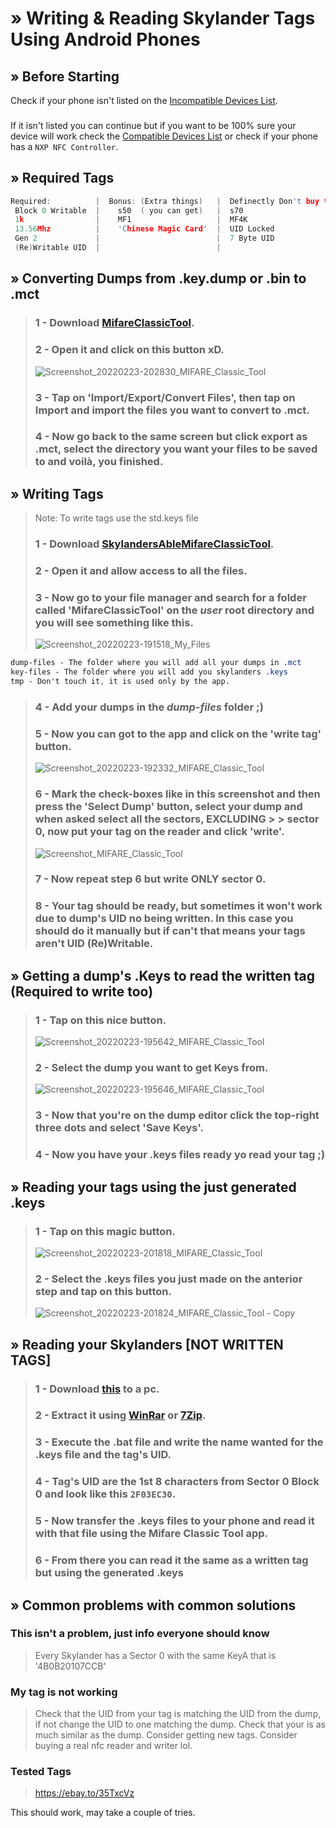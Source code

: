 # » Writing & Reading Skylander Tags Using Android Phones
## » Before Starting
Check if your phone isn't listed on the [Incompatible Devices List](https://github.com/ikarus23/MifareClassicTool/blob/master/INCOMPATIBLE_DEVICES.md).
###
If it isn't listed you can continue but if you want to be 100% sure your device will work check the [Compatible Devices List](https://github.com/ikarus23/MifareClassicTool/blob/master/COMPATIBLE_DEVICES.md) or check if your phone has a ``NXP NFC Controller``.
## » Required Tags
 ```c
Required:          |  Bonus: (Extra things)   |  Definectly Don't buy this:
  Block 0 Writable  |    s50  ( you can get)   |  s70
  1k                |    MF1                   |  MF4K
  13.56Mhz          |    'Chinese Magic Card'  |  UID Locked
  Gen 2             |                          |  7 Byte UID
  (Re)Writable UID  |                          |
 ```

## » Converting Dumps from .key.dump or .bin to .mct
> ### 1 - Download [MifareClassicTool](https://github.com/ikarus23/MifareClassicTool).
> ### 2 - Open it and click on this button xD.
> ![Screenshot_20220223-202830_MIFARE_Classic_Tool](https://user-images.githubusercontent.com/77107077/155384247-f4a76544-61fd-400e-a912-397ef71c62bb.jpg)
> ### 3 - Tap on 'Import/Export/Convert Files', then tap on Import and import the files you want to convert to .mct.
> ### 4 - Now go back to the same screen but click export as .mct, select the directory you want your files to be saved to and voilà, you finished.

## » Writing Tags
> Note: To write tags use the std.keys file
> ###  1 - Download [SkylandersAbleMifareClassicTool](https://mega.nz/file/D4sGjZSD#9wQRFeP3bXuL5pt722MFy-EbiZzH5sTjvVZmScSR4mw).
> ###  2 - Open it and allow access to all the files.
> ###  3 - Now go to your file manager and search for a folder called 'MifareClassicTool' on the _user_ root directory and you will see something like this.
> ![Screenshot_20220223-191518_My_Files](https://user-images.githubusercontent.com/77107077/155371570-02b4d6bd-cca2-41c5-b022-816e7cf0f86c.jpg)
```css
dump-files - The folder where you will add all your dumps in .mct
key-files - The folder where you will add you skylanders .keys
tmp - Don't touch it, it is used only by the app.
```
> ### 4 - Add your dumps in the _dump-files_ folder ;)
> ### 5 - Now you can got to the app and click on the 'write tag' button.
> ![Screenshot_20220223-192332_MIFARE_Classic_Tool](https://user-images.githubusercontent.com/77107077/155373612-a4252b58-a0ce-4cef-832a-6deef056bc5e.jpg)
> ### 6 - Mark the check-boxes like in this screenshot and then press the 'Select Dump' button, select your dump and when asked select all the sectors, EXCLUDING > > sector 0, now put your tag on the reader and click 'write'.
> ![Screenshot_MIFARE_Classic_Tool](https://user-images.githubusercontent.com/77107077/155374053-62645082-ca42-4799-b4e5-c6ad3304aa1f.jpg)
> ### 7 - Now repeat step 6 but write ONLY sector 0.
> ### 8 - Your tag should be ready, but sometimes it won't work due to dump's UID no being written. In this case you should do it manually but if can't that means your tags aren't UID (Re)Writable.

## » Getting a dump's .Keys to read the written tag (Required to write too)
> ### 1 - Tap on this nice button.
> ![Screenshot_20220223-195642_MIFARE_Classic_Tool](https://user-images.githubusercontent.com/77107077/155380473-f05846c5-7600-4ab9-9197-7babdd99d331.jpg)
> ### 2 - Select the dump you want to get Keys from.
> ![Screenshot_20220223-195646_MIFARE_Classic_Tool](https://user-images.githubusercontent.com/77107077/155380624-38abd49d-dd72-4689-8cb5-441dab088eaf.jpg)
> ### 3 - Now that you're on the dump editor click the top-right three dots and select 'Save Keys'.
> ### 4 - Now you have your .keys files ready yo read your tag ;)

## » Reading your tags using the just generated .keys
>### 1 - Tap on this magic button.
>![Screenshot_20220223-201818_MIFARE_Classic_Tool](https://user-images.githubusercontent.com/77107077/155382389-6f747f14-fc49-4ad7-ac41-5ab589c49054.jpg)
>### 2 - Select the .keys files you just made on the anterior step and tap on this button.
>![Screenshot_20220223-201824_MIFARE_Classic_Tool - Copy](https://user-images.githubusercontent.com/77107077/155382780-4a368d6a-2f5f-49b3-8b74-542bd1d436a1.jpg)

## » Reading your Skylanders [NOT WRITTEN TAGS]
>### 1 - Download [this](https://github.com/ZillionMuffin/SkyKeyAGen/) to a pc.
>### 2 - Extract it using [WinRar](https://winrar.com/) or [7Zip](http://7zip.org/).
>### 3 - Execute the .bat file and write the name wanted for the .keys file and the tag's UID.
>### 4 - Tag's UID are the 1st 8 characters from Sector 0 Block 0 and look like this `2F03EC30`.
>### 5 - Now transfer the .keys files to your phone and read it with that file using the Mifare Classic Tool app.
>### 6 - From there you can read it the same as a written tag but using the generated .keys

## » Common problems with common solutions
### This isn't a problem, just info everyone should know
> Every Skylander has a Sector 0 with the same KeyA that is '4B0B20107CCB'

### My tag is not working
> Check that the UID from your tag is matching the UID from the dump, if not change the UID to one matching the dump.
> Check that your is as much similar as the dump.
> Consider getting new tags.
> Consider buying a real nfc reader and writer lol.

### Tested Tags
> https://ebay.to/35TxcVz

This should work, may take a couple of tries.
